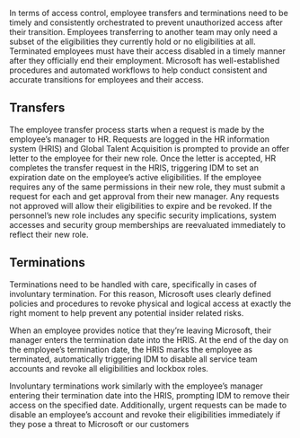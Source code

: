 In terms of access control, employee transfers and terminations need to be timely and consistently orchestrated to prevent unauthorized access after their transition. Employees transferring to another team may only need a subset of the eligibilities they currently hold or no eligibilities at all. Terminated employees must have their access disabled in a timely manner after they officially end their employment. Microsoft has well-established procedures and automated workflows to help conduct consistent and accurate transitions for employees and their access.

## Transfers

The employee transfer process starts when a request is made by the employee’s manager to HR. Requests are logged in the HR information system (HRIS) and Global Talent Acquisition is prompted to provide an offer letter to the employee for their new role. Once the letter is accepted, HR completes the transfer request in the HRIS, triggering IDM to set an expiration date on the employee’s active eligibilities. If the employee requires any of the same permissions in their new role, they must submit a request for each and get approval from their new manager. Any requests not approved will allow their eligibilities to expire and be revoked. If the personnel’s new role includes any specific security implications, system accesses and security group memberships are reevaluated immediately to reflect their new role.

## Terminations

Terminations need to be handled with care, specifically in cases of involuntary termination. For this reason, Microsoft uses clearly defined policies and procedures to revoke physical and logical access at exactly the right moment to help prevent any potential insider related risks.

When an employee provides notice that they’re leaving Microsoft, their manager enters the termination date into the HRIS. At the end of the day on the employee’s termination date, the HRIS marks the employee as terminated, automatically triggering IDM to disable all service team accounts and revoke all eligibilities and lockbox roles.

Involuntary terminations work similarly with the employee’s manager entering their termination date into the HRIS, prompting IDM to remove their access on the specified date. Additionally, urgent requests can be made to disable an employee’s account and revoke their eligibilities immediately if they pose a threat to Microsoft or our customers
